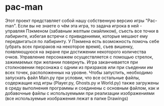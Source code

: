 # pac-man
Этот проект представляет собой нашу собственную версию игры "Pac-man". Если вы не знаете о чём эта игра, то задача игрока в ней - управляя Пэкменом (забавным желтым смайликом), съесть все точки в лабиринте, избегая встречи с привидениями, которые мешают ему передвигаться по лабиринту. У Пэкмена есть возможность помочь себе (убрать всех призраков на некоторое время), съев вишенку, появляющуюся на экране при достижении некоторого количества очков.
Управление персонажем осуществляется с помощью стрелок, зажимаемых при желании повернуть. Игра заканчивается при столкновении персонажа с одним из призраков или при съедении им всех точек, расположенных на уровне. Чтобы запустить, необходимо запускать файл Main.py при условии, что все остальные файлы, содержащие код игры (Player.py, Ghosts.py и World.py) также загружены в среду выполнения программы и соединены с основным файлом, как и добавочные файлы с используемыми при реализации изображениями (все используемые изображения лежат в папке Drawings)
